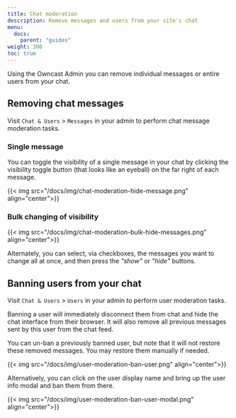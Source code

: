 ```yaml
---
title: Chat moderation
description: Remove messages and users from your site's chat
menu:
  docs:
    parent: "guides"
weight: 300
toc: true
---
```


Using the Owncast Admin you can remove individual messages or entire users from your chat.


## Removing chat messages

Visit `Chat & Users` > `Messages` in your admin to perform chat message moderation tasks.

### Single message

You can toggle the visibility of a single message in your chat by clicking the visibility toggle button (that looks like an eyeball) on the far right of each message.

{{< img src="/docs/img/chat-moderation-hide-message.png" align="center">}}

### Bulk changing of visibility

{{< img src="/docs/img/chat-moderation-bulk-hide-messages.png" align="center">}}

Alternately, you can select, via checkboxes, the messages you want to change all at once, and then press the _"show"_ or _"hide"_ buttons.

## Banning users from your chat

Visit `Chat & Users` > `Users` in your admin to perform user moderation tasks. 

Banning a user will immediately disconnect them from chat and hide the chat interface from their browser.  It will also remove all previous messages sent by this user from the chat feed.

You can un-ban a previously banned user, but note that it will not restore these removed messages.  You may restore them manually if needed.

{{< img src="/docs/img/user-moderation-ban-user.png" align="center">}}

Alternatively, you can click on the user display name and bring up the user info modal and ban them from there.

{{< img src="/docs/img/user-moderation-ban-user-modal.png" align="center">}}
